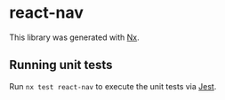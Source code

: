 # react-nav

This library was generated with [Nx](https://nx.dev).

## Running unit tests

Run `nx test react-nav` to execute the unit tests via [Jest](https://jestjs.io).
